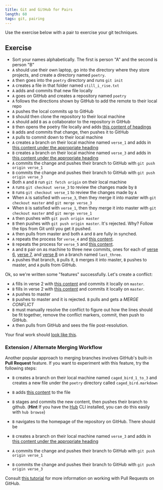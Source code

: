 ```yaml
---
title: Git and GitHub for Pairs
length: 60
tags: git, pairing
---
```


Use the exercise below with a pair to exercise your git techniques.

## Exercise

* Sort your names alphabetically. The first is person "A" and the second is person "B"
* `A` should use their own laptop, go into the directory where they store projects,
and create a directory named `poetry`.
* `A` then goes into the `poetry` directory and runs `git init`
* `A` creates a file in that folder named `still_i_rise.txt`
* `A` adds and commits that new file locally
* `A` goes on GitHub and creates a repository named `poetry`
* `A` follows the directions shown by GitHub to add the remote to their local repo
* `A` pushes the local commits up to GitHub
* `B` should then clone the repository to their local machine
* `A` should add `B` as a collaborator to the repository in GitHub
* `B` then opens the poetry file locally and adds [this content of headings](https://gist.githubusercontent.com/jcasimir/95be7c57e8e027642532/raw/9e57299977273e4b6e4f1073c6b5d37bab842930/headings.txt)
* `B` adds and commits that change, then pushes it to GitHub
* `A` pulls to commit down to their local machine
* `A` creates a branch on their local machine named `verse_1` and adds in [this content under the appropriate heading](https://gist.githubusercontent.com/jcasimir/0d6939ccf64601be374d/raw/55cad33533d63ae14b8a7ef3781fe2d603f75ab6/verse%25201.txt)
* `B` creates a branch on their local machine named `verse_3` and adds in [this content under the appropriate heading](https://gist.githubusercontent.com/jcasimir/1e85576d1435525d2ddf/raw/c307ef3d5889f4b1e11e7217644717a1e0e32299/verse%25203.txt)
* `A` commits the change and pushes their branch to GitHub with `git push origin verse_1`
* `B` commits the change and pushes their branch to GitHub with `git push origin verse_3`
* Both `A` and `B` run `git fetch origin` on their local machine
* `A` runs `git checkout verse_3` to review the changes made by `B`
* `B` runs `git checkout verse_1` to review the changes made by `A`
* When `A` is satisfied with `verse_3`, then they merge it into master with `git checkout master` and `git merge verse_3`
* When `B` is satisfied with `verse_1`, then they merge it into master with `git checkout master` and `git merge verse_1`
* `A` then pushes with `git push origin master`
* `B` then pushes with `git push origin master`. It's rejected. Why? Follow the tips from Git until you get it pushed.
* `A` then pulls from master and both `A` and `B` are fully in synched.
* `A` repeats the process for `verse_4` and [this content](https://gist.githubusercontent.com/jcasimir/d1b1d25db859e6ba3b9d/raw/d52f89f839314e0b6ae688f73e2e8c0b8a392a02/verse%25204.txt).
* `B` repeats the process for `verse_5` and [this content](https://gist.githubusercontent.com/jcasimir/ae3706dfaaa6affb7e36/raw/45312ba210227fffc0051731049fac5914254a5b/verse%25205.txt).
* `A` and `B` pair on `A`s machine to three new commits, ones for each of [verse 6](https://gist.githubusercontent.com/jcasimir/89a12acb0ecc84f8ea4b/raw/7c8c45ca4558ea818edc05fd1b4c2940d764bbd6/verse%25206.txt), [verse 7](https://gist.githubusercontent.com/jcasimir/c61302bf832b16d14575/raw/24a2a8311364c7295d019514629f53a7c72fab6b/verse%25207.txt), and [verse 8](https://gist.githubusercontent.com/jcasimir/9cddb2e0bc0f83e946f3/raw/2155457640c278b00eab4f2f08f0044247a1a10f/verse%25208.txt) on a branch named `last_three`.
* `A` pushes that branch, `B` pulls it, `B` merges it into master, `B` pushes to master, and `A` pulls from GitHub.

Ok, so we're written some "features" successfully. Let's create a conflict:

* `A` fills in verse 2 with [this content](https://gist.githubusercontent.com/jcasimir/f746d176c87200910a1a/raw/2e0423a196f08a11975bdd75f7e48c636c066cfd/verse%25202a.txt) and commits it locally on `master`.
* `B` fills in verse 2 with [this content](https://gist.githubusercontent.com/jcasimir/51c4f98d17965f180498/raw/f48f891600adeb648af1d5e50e95b49b92309e08/verse%25202b.txt) and commits it locally on `master`.
* `A` pushes to master
* `B` pushes to master and it is rejected. `B` pulls and gets a *MERGE CONFLICT*
* `B` must manually resolve the conflict to figure out how the lines should be fit together, remove the conflict markers, commit, then push to GitHub.
* `A` then pulls from GitHub and sees the file post-resolution.

Your final work should [look like this](https://gist.githubusercontent.com/jcasimir/23f378e26416560e47a8/raw/aaa3f2848b3c7d1c7cc091c394068599d3588c90/gistfile1.txt).

### Extension / Alternate Merging Workflow

Another popular approach to merging branches involves GitHub's
built-in **Pull Request** feature. If you want to experiment with
this feature, try the following steps:


* `B` creates a branch on their local machine named `caged_bird_1_to_3` and creates a new file under the `poetry` directory called `caged_bird.markdown`
* `B` adds [this content](https://gist.githubusercontent.com/worace/d699026f3b408b4d0cee/raw/fb739aa51039d97080b53e970f2328942d6cf5d0/content.txt) to the file
* `B` stages and commits the new content, then pushes their branch to github. (**Hint** If you have the [Hub](https://hub.github.com/) CLI installed, you can do this easily with `hub browse`)
* `B` navigates to the homepage of the repository on GitHub. There should be 

* `B` creates a branch on their local machine named `verse_3` and adds in [this content under the appropriate heading](https://gist.githubusercontent.com/jcasimir/1e85576d1435525d2ddf/raw/c307ef3d5889f4b1e11e7217644717a1e0e32299/verse%25203.txt)
* `A` commits the change and pushes their branch to GitHub with `git push origin verse_1`
* `B` commits the change and pushes their branch to GitHub with `git push origin verse_3`

Consult [this tutorial](https://help.github.com/articles/using-pull-requests/) for more information
on working with Pull Requests on GitHub.
